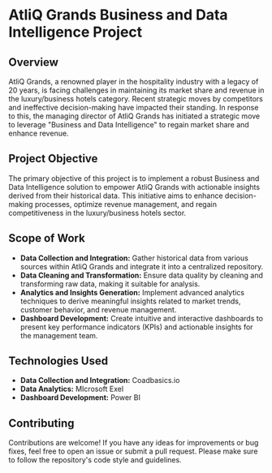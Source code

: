 # AtliQ Grands Business and Data Intelligence Project


## Overview
AtliQ Grands, a renowned player in the hospitality industry with a legacy of 20 years, is facing challenges in maintaining its market share and revenue in the luxury/business hotels category. Recent strategic moves by competitors and ineffective decision-making have impacted their standing. In response to this, the managing director of AtliQ Grands has initiated a strategic move to leverage "Business and Data Intelligence" to regain market share and enhance revenue.
## Project Objective
The primary objective of this project is to implement a robust Business and Data Intelligence solution to empower AtliQ Grands with actionable insights derived from their historical data. This initiative aims to enhance decision-making processes, optimize revenue management, and regain competitiveness in the luxury/business hotels sector.
## Scope of Work
- **Data Collection and Integration:** Gather historical data from various sources within AtliQ Grands and integrate it into a centralized repository.
- **Data Cleaning and Transformation:** Ensure data quality by cleaning and transforming raw data, making it suitable for analysis.
- **Analytics and Insights Generation:** Implement advanced analytics techniques to derive meaningful insights related to market trends, customer behavior, and revenue management.
- **Dashboard Development:** Create intuitive and interactive dashboards to present key performance indicators (KPIs) and actionable insights for the management team.

## Technologies Used

- **Data Collection and Integration:** Coadbasics.io
- **Data Analytics:** MIcrosoft Exel
- **Dashboard Development:** Power BI


## Contributing

Contributions are welcome! If you have any ideas for improvements or bug fixes, feel free to open an issue or submit a pull request. Please make sure to follow the repository's code style and guidelines.







